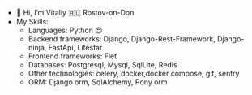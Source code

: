 - 👋 Hi, I’m Vitaliy 🇷🇺 Rostov-on-Don
- My Skills:
    - Languages: Python 😍
    - Backend frameworks: Django, Django-Rest-Framework, Django-ninja, FastApi, Litestar
    - Frontend frameworks: Flet
    - Databases: Postgresql, Mysql, SqlLite, Redis
    - Other technologies: celery, docker,docker compose, git, sentry
    - ORM: Django orm, SqlAlchemy, Pony orm
<!---
Flashvita/Flashvita is a ✨ special ✨ repository because its `README.md` (this file) appears on your GitHub profile.
You can click the Preview link to take a look at your changes.
--->
